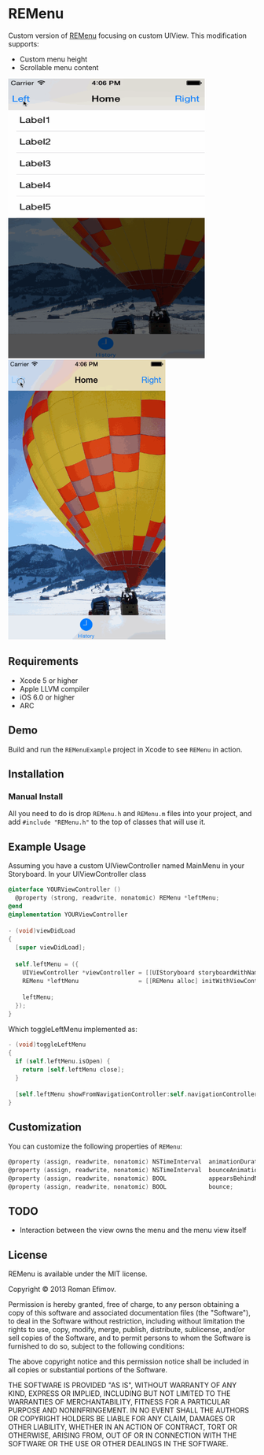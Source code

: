 # REMenu

Custom version of [REMenu](https://github.com/romaonthego) focusing on custom UIView. This modification supports:
* Custom menu height
* Scrollable menu content

<img src="https://github.com/tnhu/REMenu/raw/master/Screenshot.png" alt="REMenu Screenshot" width="400" height="568" />
<img src="https://github.com/tnhu/REMenu/raw/master/Demo.gif" alt="REMenu Screenshot" width="320" height="568" />

## Requirements
* Xcode 5 or higher
* Apple LLVM compiler
* iOS 6.0 or higher
* ARC

## Demo

Build and run the `REMenuExample` project in Xcode to see `REMenu` in action.

## Installation

### Manual Install

All you need to do is drop `REMenu.h` and `REMenu.m` files into your project, and add `#include "REMenu.h"` to the top of classes that will use it.

## Example Usage

Assuming you have a custom UIViewController named MainMenu in your Storyboard. In your UIViewController class

``` objective-c
@interface YOURViewController ()
  @property (strong, readwrite, nonatomic) REMenu *leftMenu;
@end
@implementation YOURViewController

- (void)viewDidLoad
{
  [super viewDidLoad];

  self.leftMenu = ({
    UIViewController *viewController = [[UIStoryboard storyboardWithName:@"Storyboard" bundle:NULL] instantiateViewControllerWithIdentifier:@"MainMenu"];
    REMenu *leftMenu                 = [[REMenu alloc] initWithViewController:viewController menuHeight:5*44]; // 5 rows, 44 pixels each

    leftMenu;
  });
}
```

Which toggleLeftMenu implemented as:

``` objective-c
- (void)toggleLeftMenu
{
  if (self.leftMenu.isOpen) {
    return [self.leftMenu close];
  }

  [self.leftMenu showFromNavigationController:self.navigationController];
}
```

## Customization

You can customize the following properties of `REMenu`:

``` objective-c
@property (assign, readwrite, nonatomic) NSTimeInterval  animationDuration;
@property (assign, readwrite, nonatomic) NSTimeInterval  bounceAnimationDuration;
@property (assign, readwrite, nonatomic) BOOL            appearsBehindNavigationBar;
@property (assign, readwrite, nonatomic) BOOL            bounce;
```

## TODO
* Interaction between the view owns the menu and the menu view itself

## License

REMenu is available under the MIT license.

Copyright © 2013 Roman Efimov.

Permission is hereby granted, free of charge, to any person obtaining a copy of this software and associated documentation files (the "Software"), to deal in the Software without restriction, including without limitation the rights to use, copy, modify, merge, publish, distribute, sublicense, and/or sell copies of the Software, and to permit persons to whom the Software is furnished to do so, subject to the following conditions:

The above copyright notice and this permission notice shall be included in all copies or substantial portions of the Software.

THE SOFTWARE IS PROVIDED "AS IS", WITHOUT WARRANTY OF ANY KIND, EXPRESS OR IMPLIED, INCLUDING BUT NOT LIMITED TO THE WARRANTIES OF MERCHANTABILITY, FITNESS FOR A PARTICULAR PURPOSE AND NONINFRINGEMENT. IN NO EVENT SHALL THE AUTHORS OR COPYRIGHT HOLDERS BE LIABLE FOR ANY CLAIM, DAMAGES OR OTHER LIABILITY, WHETHER IN AN ACTION OF CONTRACT, TORT OR OTHERWISE, ARISING FROM, OUT OF OR IN CONNECTION WITH THE SOFTWARE OR THE USE OR OTHER DEALINGS IN THE SOFTWARE.
